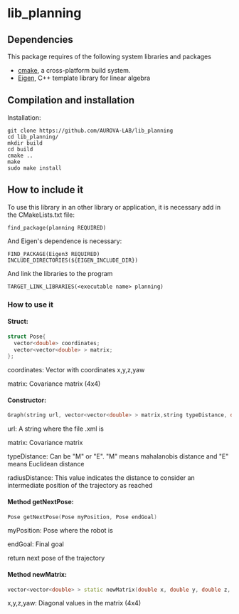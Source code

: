 # lib_planning


## Dependencies

This package requires of the following system libraries and packages

* [cmake](https://www.cmake.org "CMake's Homepage"), a cross-platform build system.
* [Eigen](http://eigen.tuxfamily.org/index.php?title=Main_Page), C++ template library for linear algebra

## Compilation and installation

Installation:

```shell
git clone https://github.com/AUROVA-LAB/lib_planning
cd lib_planning/
mkdir build
cd build
cmake .. 
make
sudo make install
```

## How to include it

To use this library in an other library or application, it is necessary add in the CMakeLists.txt file:

``` find_package(planning REQUIRED) ```

And Eigen's dependence is necessary:

``` 
FIND_PACKAGE(Eigen3 REQUIRED)
INCLUDE_DIRECTORIES(${EIGEN_INCLUDE_DIR})
```

And link the libraries to the program

``` 
TARGET_LINK_LIBRARIES(<executable name> planning) 
```

### How to use it

#### Struct:

```c++
struct Pose{ 
  vector<double> coordinates; 
  vector<vector<double> > matrix; 
};
```


coordinates: Vector with coordinates x,y,z,yaw

matrix: Covariance matrix (4x4)


#### Constructor: 

```c++	
Graph(string url, vector<vector<double> > matrix,string typeDistance, double radiusDistance) 
```
  
  url: A string where the file .xml is
  
  matrix: Covariance matrix
  
  typeDistance: Can be "M" or "E". "M" means mahalanobis distance and "E" means Euclidean distance
  
  radiusDistance: This value indicates the distance to consider an intermediate position of the trajectory as reached
  
#### Method getNextPose:

```c++ 
Pose getNextPose(Pose myPosition, Pose endGoal)	
```	

  myPosition: Pose where the robot is
  
  endGoal: Final goal
  
  return next pose of the trajectory


#### Method newMatrix:

```c++ 
vector<vector<double> > static newMatrix(double x, double y, double z, double yaw) 
```

  x,y,z,yaw: Diagonal values in the matrix (4x4)

